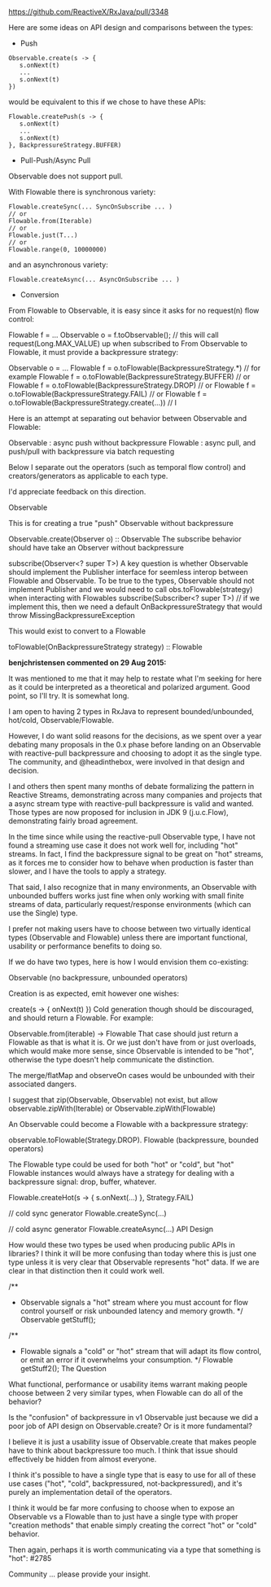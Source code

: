 https://github.com/ReactiveX/RxJava/pull/3348

Here are some ideas on API design and comparisons between the types:

- Push
```
Observable.create(s -> {
   s.onNext(t)
   ...
   s.onNext(t)
})
```
would be equivalent to this if we chose to have these APIs:

```
Flowable.createPush(s -> {
   s.onNext(t)
   ...
   s.onNext(t)
}, BackpressureStrategy.BUFFER)
```

- Pull-Push/Async Pull

Observable does not support pull.

With Flowable there is synchronous variety:
```
Flowable.createSync(... SyncOnSubscribe ... )
// or
Flowable.from(Iterable)
// or
Flowable.just(T...)
// or
Flowable.range(0, 10000000)
```
and an asynchronous variety:
```
Flowable.createAsync(... AsyncOnSubscribe ... )
```
- Conversion

From Flowable to Observable, it is easy since it asks for no request(n) flow control:

Flowable f = ...
Observable<T> o = f.toObservable(); // this will call request(Long.MAX_VALUE) up when subscribed to
From Observable to Flowable, it must provide a backpressure strategy:

Observable o = ...
Flowable<T> f = o.toFlowable(BackpressureStrategy.*)
// for example
Flowable<T> f = o.toFlowable(BackpressureStrategy.BUFFER)
// or 
Flowable<T> f = o.toFlowable(BackpressureStrategy.DROP)
// or
Flowable<T> f = o.toFlowable(BackpressureStrategy.FAIL)
// or 
Flowable<T> f = o.toFlowable(BackpressureStrategy.create(...)) // l



Here is an attempt at separating out behavior between Observable and Flowable:

Observable : async push without backpressure
Flowable : async pull, and push/pull with backpressure via batch requesting

Below I separate out the operators (such as temporal flow control) and creators/generators as applicable to each type.

I'd appreciate feedback on this direction.

Observable

This is for creating a true "push" Observable without backpressure

Observable.create(Observer o) :: Observable
The subscribe behavior should have take an Observer without backpressure

subscribe(Observer<? super T>)
A key question is whether Observable should implement the Publisher interface for seemless interop between Flowable and Observable. To be true to the types, Observable should not implement Publisher and we would need to call obs.toFlowable(strategy) when interacting with Flowables subscribe(Subscriber<? super T>) // if we implement this, then we need a default OnBackpressureStrategy that would throw MissingBackpressureException

This would exist to convert to a Flowable

toFlowable(OnBackpressureStrategy strategy) :: Flowable



**benjchristensen commented on 29 Aug 2015:**

It was mentioned to me that it may help to restate what I'm seeking for here as it could be interpreted as a theoretical and polarized argument. Good point, so I'll try. It is somewhat long.

I am open to having 2 types in RxJava to represent bounded/unbounded, hot/cold, Observable/Flowable.

However, I do want solid reasons for the decisions, as we spent over a year debating many proposals in the 0.x phase before landing on an Observable with reactive-pull backpressure and choosing to adopt it as the single type. The community, and @headinthebox, were involved in that design and decision.

I and others then spent many months of debate formalizing the pattern in Reactive Streams, demonstrating across many companies and projects that a async stream type with reactive-pull backpressure is valid and wanted. Those types are now proposed for inclusion in JDK 9 (j.u.c.Flow), demonstrating fairly broad agreement.

In the time since while using the reactive-pull Observable type, I have not found a streaming use case it does not work well for, including "hot" streams. In fact, I find the backpressure signal to be great on "hot" streams, as it forces me to consider how to behave when production is faster than slower, and I have the tools to apply a strategy.

That said, I also recognize that in many environments, an Observable with unbounded buffers works just fine when only working with small finite streams of data, particularly request/response environments (which can use the Single) type.

I prefer not making users have to choose between two virtually identical types (Observable and Flowable) unless there are important functional, usability or performance benefits to doing so.

If we do have two types, here is how I would envision them co-existing:

Observable (no backpressure, unbounded operators)

Creation is as expected, emit however one wishes:

create(s -> {
  onNext(t)
})
Cold generation though should be discouraged, and should return a Flowable. For example:

Observable.from(iterable) -> Flowable
That case should just return a Flowable as that is what it is. Or we just don't have from or just overloads, which would make more sense, since Observable is intended to be "hot", otherwise the type doesn't help communicate the distinction.

The merge/flatMap and observeOn cases would be unbounded with their associated dangers.

I suggest that zip(Observable, Observable) not exist, but allow observable.zipWith(Iterable) or Observable.zipWith(Flowable)

An Observable could become a Flowable with a backpressure strategy:

observable.toFlowable(Strategy.DROP).
Flowable (backpressure, bounded operators)

The Flowable type could be used for both "hot" or "cold", but "hot" Flowable instances would always have a strategy for dealing with a backpressure signal: drop, buffer, whatever.

Flowable.createHot(s -> {
   s.onNext(...)
}, Strategy.FAIL)

// cold sync generator
Flowable.createSync(...)

// cold async generator
Flowable.createAsync(...)
API Design

How would these two types be used when producing public APIs in libraries? I think it will be more confusing than today where this is just one type unless it is very clear that Observable represents "hot" data. If we are clear in that distinction then it could work well.

/**
* Observable signals a "hot" stream where you must account for flow control yourself or risk unbounded latency and memory growth.
*/
Observable<T> getStuff();

/**
* Flowable signals a "cold" or "hot" stream that will adapt its flow control, or emit an error if it overwhelms your consumption. 
*/
Flowable<T> getStuff2();
The Question

What functional, performance or usability items warrant making people choose between 2 very similar types, when Flowable can do all of the behavior?

Is the "confusion" of backpressure in v1 Observable just because we did a poor job of API design on Observable.create? Or is it more fundamental?

I believe it is just a usability issue of Observable.create that makes people have to think about backpressure too much. I think that issue should effectively be hidden from almost everyone.

I think it's possible to have a single type that is easy to use for all of these use cases ("hot", "cold", backpressured, not-backpressured), and it's purely an implementation detail of the operators.

I think it would be far more confusing to choose when to expose an Observable vs a Flowable than to just have a single type with proper "creation methods" that enable simply creating the correct "hot" or "cold" behavior.

Then again, perhaps it is worth communicating via a type that something is "hot": #2785

Community ... please provide your insight.